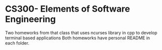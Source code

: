 # CS300- Elements of Software Engineering

Two homeworks from that class that uses ncurses library in cpp to develop terminal based applications
Both homeworks have personal README in each folder.
